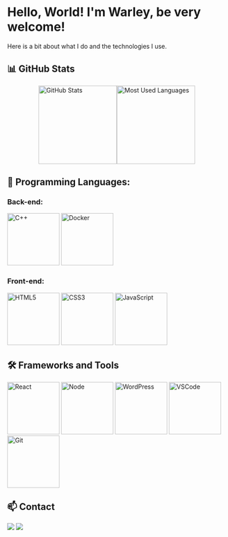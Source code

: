 # Hello, World! I'm Warley, be very welcome!

Here is a bit about what I do and the technologies I use.

## 📊 GitHub Stats

<div style="display: flex; flex-direction: row; justify-content: center; align-items: center;">
  <img height="180em" src="https://github-readme-stats.vercel.app/api?username=warley004&show_icons=true&theme=radical" alt="GitHub Stats" />
  <img height="180em" src="https://github-readme-stats.vercel.app/api/top-langs/?username=warley004&layout=compact&theme=radical" alt="Most Used Languages" />
</div>

## 🚀 Programming Languages:

### Back-end:

<div align="left">
<img src="https://cdn.jsdelivr.net/gh/devicons/devicon@latest/icons/cplusplus/cplusplus-original.svg" alt="C++" width="120" height="120" />
<img src="https://cdn.jsdelivr.net/gh/devicons/devicon@latest/icons/docker/docker-original.svg" alt="Docker" width="120" height="120" />
</div>

### Front-end:

<div align="left">
<img src="https://cdn.jsdelivr.net/gh/devicons/devicon@latest/icons/html5/html5-original.svg" alt="HTML5" width="120" height="120">
<img src="https://cdn.jsdelivr.net/gh/devicons/devicon@latest/icons/css3/css3-original.svg" alt="CSS3" width="120" height="120" />
<img src="https://cdn.jsdelivr.net/gh/devicons/devicon@latest/icons/javascript/javascript-original.svg" alt="JavaScript" width="120" height="120" />
</div>

## 🛠️ Frameworks and Tools

<div align="left">
<img src="https://cdn.jsdelivr.net/gh/devicons/devicon@latest/icons/react/react-original.svg" alt="React" width="120" height="120" />
<img src="https://cdn.jsdelivr.net/gh/devicons/devicon@latest/icons/nodejs/nodejs-original.svg" alt="Node" width="120" height="120" />
<img src="https://cdn.jsdelivr.net/gh/devicons/devicon@latest/icons/wordpress/wordpress-original.svg" alt="WordPress" width="120" height="120" />
<img src="https://cdn.jsdelivr.net/gh/devicons/devicon@latest/icons/vscode/vscode-original.svg" alt="VSCode" width="120" height="120" />
<img src="https://cdn.jsdelivr.net/gh/devicons/devicon@latest/icons/git/git-original.svg" alt="Git" width="120" height="120" />       
</div>

## 📫 Contact

<div>
  <a href = "mailto: contato@leehxd.com.br"><img src="https://img.shields.io/badge/-Gmail-%23333?style=for-the-badge&logo=gmail&logoColor=white" target="_blank"></a>
  <a href="https://www.linkedin.com/in/leticiajm/" target="_blank"><img src="https://img.shields.io/badge/-LinkedIn-%230077B5?style=for-the-badge&logo=linkedin&logoColor=white" target="_blank"></a> 
</div>
